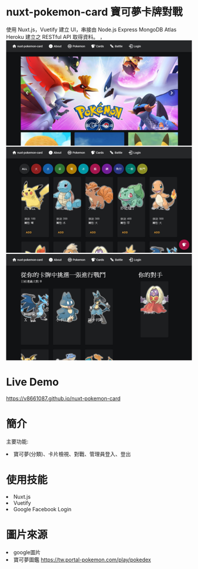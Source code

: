 # nuxt-pokemon-card 寶可夢卡牌對戰

使用 Nuxt.js，Vuetify 建立 UI，串接由 Node.js Express MongoDB Atlas Heroku 建立之 RESTful API 取得資料。
，<img src="static/index.jpg"/>
<img src="static/pokemon.jpg"/>
<img src="static/battle.jpg"/>

# Live Demo

<a href="https://v8661087.github.io/nuxt-pokemon-card" target="_blank">https://v8661087.github.io/nuxt-pokemon-card</a>

# 簡介

主要功能:

<li>寶可夢(分類)、卡片檢視、對戰、管理員登入、登出</li>

# 使用技能

<li>Nuxt.js</li>
<li>Vuetify</li>
<li>Google Facebook Login</li>

# 圖片來源

<li>google圖片</li>
<li>寶可夢圖鑑 <a href="https://tw.portal-pokemon.com/play/pokedex">https://tw.portal-pokemon.com/play/pokedex</li>
